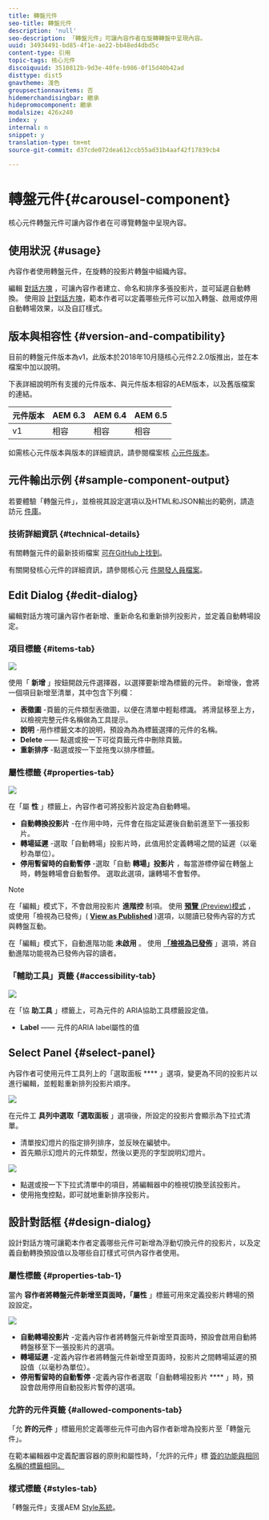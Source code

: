 ```yaml
---
title: 轉盤元件
seo-title: 轉盤元件
description: 'null'
seo-description: 「轉盤元件」可讓內容作者在旋轉轉盤中呈現內容。
uuid: 34934491-bd85-4f1e-ae22-bb48ed4dbd5c
content-type: 引用
topic-tags: 核心元件
discoiquuid: 3510812b-9d3e-40fe-b986-0f15d40b42ad
disttype: dist5
gnavtheme: 淺色
groupsectionnavitems: 否
hidemerchandisingbar: 繼承
hidepromocomponent: 繼承
modalsize: 426x240
index: y
internal: n
snippet: y
translation-type: tm+mt
source-git-commit: d37cde072dea612ccb55ad31b4aaf42f17839cb4

---
```



# 轉盤元件{#carousel-component}

核心元件轉盤元件可讓內容作者在可導覽轉盤中呈現內容。

## 使用狀況 {#usage}

內容作者使用轉盤元件，在旋轉的投影片轉盤中組織內容。

編輯 [對話方塊](#edit-dialog) ，可讓內容作者建立、命名和排序多張投影片，並可延遲自動轉換。 使用設 [計對話方塊](#design-dialog)，範本作者可以定義哪些元件可以加入轉盤、啟用或停用自動轉場效果，以及自訂樣式。

## 版本與相容性 {#version-and-compatibility}

目前的轉盤元件版本為v1，此版本於2018年10月隨核心元件2.2.0版推出，並在本檔案中加以說明。

下表詳細說明所有支援的元件版本、與元件版本相容的AEM版本，以及舊版檔案的連結。

| 元件版本 | AEM 6.3 | AEM 6.4 | AEM 6.5 |
|--- |--- |--- |--- |
| v1 | 相容 | 相容 | 相容 |

如需核心元件版本與版本的詳細資訊，請參閱檔案核 [心元件版本](versions.md)。

## 元件輸出示例 {#sample-component-output}

若要體驗「轉盤元件」，並檢視其設定選項以及HTML和JSON輸出的範例，請造訪元 [件庫](http://opensource.adobe.com/aem-core-wcm-components/library/carousel.html)。

### 技術詳細資訊 {#technical-details}

有關轉盤元件的最新技術檔案 [可在GitHub上找到](https://github.com/adobe/aem-core-wcm-components/blob/master/content/src/content/jcr_root/apps/core/wcm/components/carousel/v1/carousel)。

有關開發核心元件的詳細資訊，請參閱核心元 [件開發人員檔案](developing.md)。

## Edit Dialog {#edit-dialog}

編輯對話方塊可讓內容作者新增、重新命名和重新排列投影片，並定義自動轉場設定。

### 項目標籤 {#items-tab}

![](assets/screen-shot-2019-08-29-12.01.39.png)

使用「 **新增** 」按鈕開啟元件選擇器，以選擇要新增為標籤的元件。 新增後，會將一個項目新增至清單，其中包含下列欄：

* **表徵圖** -頁籤的元件類型表徵圖，以便在清單中輕鬆標識。 將滑鼠移至上方，以檢視完整元件名稱做為工具提示。
* **說明** -用作標籤文本的說明，預設為為為標籤選擇的元件的名稱。
* **Delete** —— 點選或按一下可從頁籤元件中刪除頁籤。
* **重新排序** -點選或按一下並拖曳以排序標籤。

### 屬性標籤 {#properties-tab}

![](assets/screen-shot-2019-08-29-12.01.57.png)

在「屬 **性** 」標籤上，內容作者可將投影片設定為自動轉場。

* **自動轉換投影片** -在作用中時，元件會在指定延遲後自動前進至下一張投影片。
* **轉場延遲** -選取「自動轉場」投影片時，此值用於定義轉場之間的延遲（以毫秒為單位）。
* **停用暫留時的自動暫停** -選取「自動 **轉場」投影片** ，每當游標停留在轉盤上時，轉盤轉場會自動暫停。 選取此選項，讓轉場不會暫停。

>[!NOTE]
>
>在「編輯」模式下，不會啟用投影片 **進階控** 制項。 使用 [**預覽** (Preview)模式](https://helpx.adobe.com/experience-manager/6-5/sites/authoring/using/editing-content.html) ，或使用「檢視為已發佈」( **[View as Published](https://helpx.adobe.com/experience-manager/6-5/sites/authoring/using/editing-content.html)** )選項，以閱讀已發佈內容的方式與轉盤互動。
>
>在「編輯」模式下，自動進階功能 **未啟用** 。 使用 **[「檢視為已發佈](https://helpx.adobe.com/experience-manager/6-5/sites/authoring/using/editing-content.html)** 」選項，將自動進階功能視為已發佈內容的讀者。

### 「輔助工具」頁籤 {#accessibility-tab}

![](assets/screen-shot-2019-08-29-12.02.22.png)

在「協 **助工具** 」標籤上，可為元件的 [](https://www.w3.org/WAI/standards-guidelines/aria/) ARIA協助工具標籤設定值。

* **Label** —— 元件的ARIA label屬性的值

## Select Panel {#select-panel}

內容作者可使用元件工具列上的「選取面板 **** 」選項，變更為不同的投影片以進行編輯，並輕鬆重新排列投影片順序。

![](assets/screenshot_2018-10-11at165417.png)

在元件工 **具列中選取「選取面板** 」選項後，所設定的投影片會顯示為下拉式清單。

* 清單按幻燈片的指定排列排序，並反映在編號中。
* 首先顯示幻燈片的元件類型，然後以更亮的字型說明幻燈片。

![](assets/opera_snapshot_2018-11-28141537localhost.png)

* 點選或按一下下拉式清單中的項目，將編輯器中的檢視切換至該投影片。
* 使用拖曳控點，即可就地重新排序投影片。

## 設計對話框 {#design-dialog}

設計對話方塊可讓範本作者定義哪些元件可新增為浮動切換元件的投影片，以及定義自動轉換預設值以及哪些自訂樣式可供內容作者使用。

### 屬性標籤 {#properties-tab-1}

當內 **容作者將轉盤元件新增至頁面時，「屬性** 」標籤可用來定義投影片轉場的預設設定。

![](assets/screenshot_2018-11-28at141824.png)

* **自動轉場投影片** -定義內容作者將轉盤元件新增至頁面時，預設會啟用自動將轉盤移至下一張投影片的選項。
* **轉場延遲** -定義內容作者將轉盤元件新增至頁面時，投影片之間轉場延遲的預設值（以毫秒為單位）。
* **停用暫留時的自動暫停** -定義內容作者選取「自動轉場投影片 **** 」時，預設會啟用停用自動投影片暫停的選項。

### 允許的元件頁籤 {#allowed-components-tab}

「允 **許的元件** 」標籤用於定義哪些元件可由內容作者新增為投影片至「轉盤元件」。

在範本編輯器中定義配置容器的原則和屬性時，「允許的元件」標 [簽的功能與相同名稱的標籤相同。](https://helpx.adobe.com/experience-manager/6-5/sites/authoring/using/templates.html)

### 樣式標籤 {#styles-tab}

「轉盤元件」支援AEM [Style系統](authoring.md#component-styling)。
